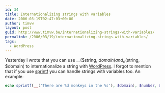 ```yaml
---
id: 34
title: Internationalizing strings with variables
date: 2006-03-19T02:47:03+00:00
author: timvw
layout: post
guid: http://www.timvw.be/internationalizing-strings-with-variables/
permalink: /2006/03/19/internationalizing-strings-with-variables/
tags:
  - WordPress
---
```

Yesterday i wrote that you can use __($string, $domain) and _e($string, $domain) to internationalize a string with [WordPress](http://www.wordpress.org). I forgot to mention that if you use [sprintf](http://www.php.net/sprintf) you can handle strings with variables too. An example:

```php
echo sprintf(__('There are %d monkeys in the %s'), $domain), $number, $location);
```
